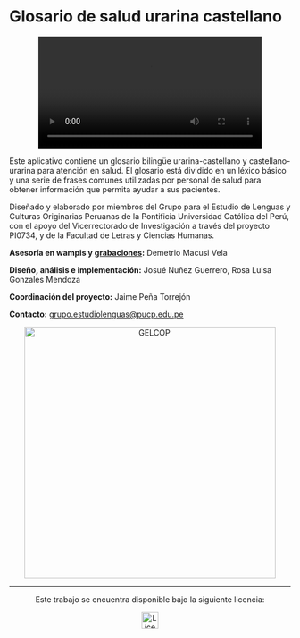 # Glosario de salud urarina castellano

<div align="center">
  <video src="https://github.com/user-attachments/assets/d84d69d5-2ca4-477e-8117-c146f00a852b" controls width="400">
    Tu navegador no admite el elemento <code>video</code>.
  </video>
</div>

Este aplicativo contiene un glosario bilingüe urarina-castellano y castellano-urarina para atención en salud. El glosario está dividido en un léxico básico y una serie de frases comunes utilizadas por personal de salud para obtener información que permita ayudar a sus pacientes.

Diseñado y elaborado por miembros del Grupo para el Estudio de Lenguas y Culturas Originarias Peruanas de la Pontificia Universidad Católica del Perú, con el apoyo del Vicerrectorado de Investigación a través del proyecto PI0734, y de la Facultad de Letras y Ciencias Humanas.

**Asesoría en wampis y [grabaciones](https://drive.google.com/drive/folders/1D_z2nWsKxMgoUYQis80zKpRIZMB7koP2?usp=sharing):** Demetrio Macusi Vela

**Diseño, análisis e implementación:** Josué Nuñez Guerrero, Rosa Luisa Gonzales Mendoza  

**Coordinación del proyecto:** Jaime Peña Torrejón  

**Contacto:** [grupo.estudiolenguas@pucp.edu.pe](mailto:grupo.estudiolenguas@pucp.edu.pe)

<div align="center">
  <img src="https://github.com/user-attachments/assets/afcda9f3-32bd-4694-84aa-3007cafc5247" alt="GELCOP" width="450" />
</div>

---

<div align="center">
  <p>Este trabajo se encuentra disponible bajo la siguiente licencia:</p>
  <a href="https://creativecommons.org/licenses/by-nc-nd/4.0/" target="_blank">
    <img src="https://mirrors.creativecommons.org/presskit/buttons/88x31/png/by-nc-nd.png" alt="Licencia CC BY-NC-ND 4.0" height="30" />
  </a>
</div>
